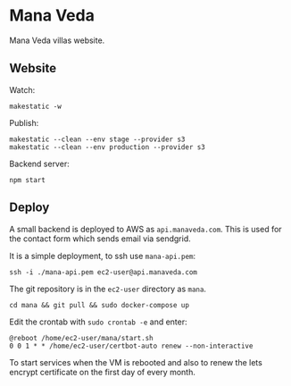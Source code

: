 # Mana Veda

Mana Veda villas website.

## Website

Watch:

```
makestatic -w
```

Publish:

```
makestatic --clean --env stage --provider s3
makestatic --clean --env production --provider s3
```

Backend server:

```
npm start
```

## Deploy

A small backend is deployed to AWS as `api.manaveda.com`. This is used for the contact form which sends email via sendgrid.

It is a simple deployment, to ssh use `mana-api.pem`:

```
ssh -i ./mana-api.pem ec2-user@api.manaveda.com
```

The git repository is in the `ec2-user` directory as `mana`.

```
cd mana && git pull && sudo docker-compose up
```

Edit the crontab with `sudo crontab -e` and enter:

```
@reboot /home/ec2-user/mana/start.sh
0 0 1 * * /home/ec2-user/certbot-auto renew --non-interactive
```

To start services when the VM is rebooted and also to renew the lets encrypt certificate on the first day of every month.
